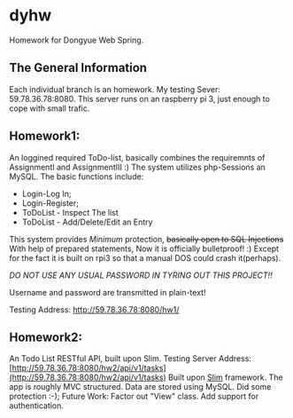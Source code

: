 # dyhw
Homework for Dongyue Web Spring.

## The General Information
Each individual branch is an homework.
My testing Sever: 59.78.36.78:8080.
This server runs on an raspberry pi 3, just enough to cope with small trafic.

## Homework1:
An loggined required ToDo-list, basically combines the requiremnts of AssignmentI and AssignmentIII :)
The system utilizes php-Sessions an MySQL. The basic functions include:

* Login-Log In;
* Login-Register;
* ToDoList - Inspect The list
* ToDoList - Add/Delete/Edit an Entry

This system provides *Minimum* protection, ~~basically open to SQL Injections~~
With help of prepared statements, Now it is officially bulletproof! :) 
Except for the fact it is built on rpi3 so that a manual DOS could crash it(perhaps).

*DO NOT USE ANY USUAL PASSWORD IN TYRING OUT THIS PROJECT!!*

Username and password are transmitted in plain-text!

Testing Address: http://59.78.36.78:8080/hw1/

## Homework2:
An Todo List RESTful API, built upon Slim.
Testing Server Address: [http://59.78.36.78:8080/hw2/api/v1/tasks](http://59.78.36.78:8080/hw2/api/v1/tasks)
Built upon [Slim](http://www.slimframework.com/) framework. The app is roughly MVC structured.
Data are stored using MySQL. Did some protection :-);
Future Work: Factor out "View" class. Add support for authentication.
